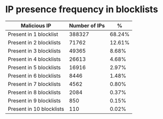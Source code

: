 # IP presence frequency in blocklists
| Malicious IP | Number of IPs | % |
|----|----|----|
| Present in 1 blocklist | 388327 | 68.24% |
| Present in 2 blocklists | 71762 | 12.61% |
| Present in 3 blocklists | 49365 | 8.68% |
| Present in 4 blocklists | 26613 | 4.68% |
| Present in 5 blocklists | 16916 | 2.97% |
| Present in 6 blocklists | 8446 | 1.48% |
| Present in 7 blocklists | 4562 | 0.80% |
| Present in 8 blocklists | 2084 | 0.37% |
| Present in 9 blocklists | 850 | 0.15% |
| Present in 10 blocklists | 110 | 0.02% |
